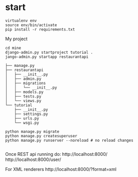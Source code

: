 # start

```
virtualenv env
source env/bin/activate
pip install -r requirements.txt
```

My project
```
cd mine
django-admin.py startproject tutorial .
jango-admin.py startapp restaurantapi

├── manage.py
├── restaurantapi
│   ├── __init__.py
│   ├── admin.py
│   ├── migrations
│   │   └── __init__.py
│   ├── models.py
│   ├── tests.py
│   └── views.py
└── tutorial
    ├── __init__.py
    ├── settings.py
    ├── urls.py
    └── wsgi.py

python manage.py migrate
python manage.py createsuperuser
python manage.py runserver --noreload # no reload changes


```

Once REST api running do:
http://localhost:8000/
http://localhost:8000/user/

For XML renderers
http://localhost:8000/?format=xml
